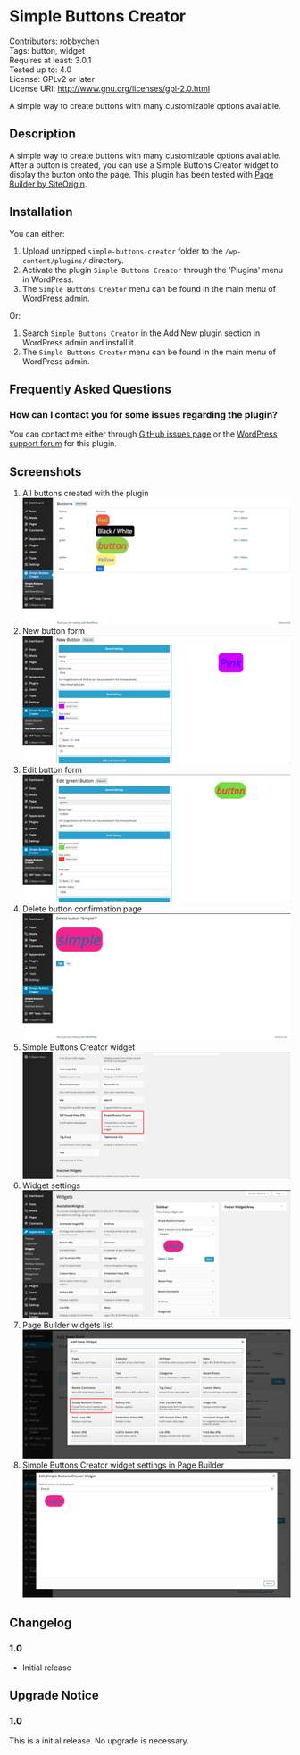 # Simple Buttons Creator

Contributors: robbychen  
Tags: button, widget  
Requires at least: 3.0.1  
Tested up to: 4.0  
License: GPLv2 or later  
License URI: http://www.gnu.org/licenses/gpl-2.0.html

A simple way to create buttons with many customizable options available.

## Description

A simple way to create buttons with many customizable options available. After a button is created, you can use a Simple Buttons Creator widget to display the button onto the page. This plugin has been tested with [Page Builder by SiteOrigin](http://wordpress.org/plugins/siteorigin-panels/).

## Installation

You can either:

1. Upload unzipped `simple-buttons-creator` folder to the `/wp-content/plugins/` directory.
1. Activate the plugin `Simple Buttons Creator` through the 'Plugins' menu in WordPress.
1. The `Simple Buttons Creator` menu can be found in the main menu of WordPress admin.

Or:

1. Search `Simple Buttons Creator` in the Add New plugin section in WordPress admin and install it.
1. The `Simple Buttons Creator` menu can be found in the main menu of WordPress admin.

## Frequently Asked Questions

### How can I contact you for some issues regarding the plugin?

You can contact me either through [GitHub issues page](https://github.com/robbychen/simple-buttons-creator/issues)  or the [WordPress support forum](https://wordpress.org/support/plugin/simple-buttons-creator) for this plugin.

## Screenshots

1. All buttons created with the plugin
![All buttons created with the plugin](https://raw.githubusercontent.com/robbychen/simple-buttons-creator/master/screenshot-1.png)
1. New button form
![New button form](https://raw.githubusercontent.com/robbychen/simple-buttons-creator/master/screenshot-2.png)
1. Edit button form
![Edit button form](https://raw.githubusercontent.com/robbychen/simple-buttons-creator/master/screenshot-3.png)
1. Delete button confirmation page
![Delete button confirmation page](https://raw.githubusercontent.com/robbychen/simple-buttons-creator/master/screenshot-4.png)
1. Simple Buttons Creator widget
![Simple Buttons Creator widget](https://raw.githubusercontent.com/robbychen/simple-buttons-creator/master/screenshot-5.png)
1. Widget settings
![Widget settings](https://raw.githubusercontent.com/robbychen/simple-buttons-creator/master/screenshot-6.png)
1. Page Builder widgets list
![Page Builder widgets list](https://raw.githubusercontent.com/robbychen/simple-buttons-creator/master/screenshot-7.png)
1. Simple Buttons Creator widget settings in Page Builder
![Simple Buttons Creator widget settings in Page Builder](https://raw.githubusercontent.com/robbychen/simple-buttons-creator/master/screenshot-8.png)

## Changelog

### 1.0
* Initial release

## Upgrade Notice

### 1.0
This is a initial release. No upgrade is necessary.